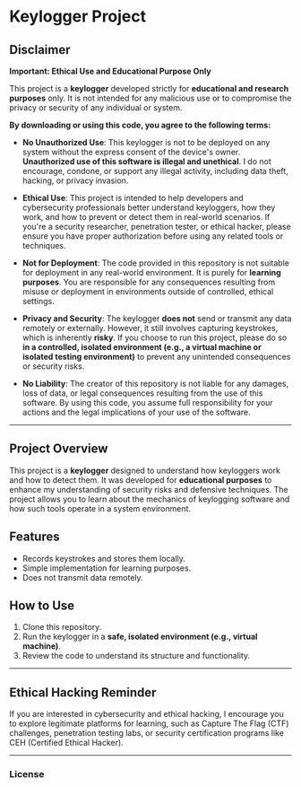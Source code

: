 # Keylogger Project

## Disclaimer

**Important: Ethical Use and Educational Purpose Only**

This project is a **keylogger** developed strictly for **educational and research purposes** only. It is not intended for any malicious use or to compromise the privacy or security of any individual or system. 

**By downloading or using this code, you agree to the following terms:**

- **No Unauthorized Use**: This keylogger is not to be deployed on any system without the express consent of the device's owner. **Unauthorized use of this software is illegal and unethical**. I do not encourage, condone, or support any illegal activity, including data theft, hacking, or privacy invasion.

- **Ethical Use**: This project is intended to help developers and cybersecurity professionals better understand keyloggers, how they work, and how to prevent or detect them in real-world scenarios. If you're a security researcher, penetration tester, or ethical hacker, please ensure you have proper authorization before using any related tools or techniques.

- **Not for Deployment**: The code provided in this repository is not suitable for deployment in any real-world environment. It is purely for **learning purposes**. You are responsible for any consequences resulting from misuse or deployment in environments outside of controlled, ethical settings.

- **Privacy and Security**: The keylogger **does not** send or transmit any data remotely or externally. However, it still involves capturing keystrokes, which is inherently **risky**. If you choose to run this project, please do so **in a controlled, isolated environment (e.g., a virtual machine or isolated testing environment)** to prevent any unintended consequences or security risks.

- **No Liability**: The creator of this repository is not liable for any damages, loss of data, or legal consequences resulting from the use of this software. By using this code, you assume full responsibility for your actions and the legal implications of your use of the software.

---

## Project Overview

This project is a **keylogger** designed to understand how keyloggers work and how to detect them. It was developed for **educational purposes** to enhance my understanding of security risks and defensive techniques. The project allows you to learn about the mechanics of keylogging software and how such tools operate in a system environment.

## Features

- Records keystrokes and stores them locally.
- Simple implementation for learning purposes.
- Does not transmit data remotely.

## How to Use

1. Clone this repository.
2. Run the keylogger in a **safe, isolated environment (e.g., virtual machine)**.
3. Review the code to understand its structure and functionality.

---

## Ethical Hacking Reminder

If you are interested in cybersecurity and ethical hacking, I encourage you to explore legitimate platforms for learning, such as Capture The Flag (CTF) challenges, penetration testing labs, or security certification programs like CEH (Certified Ethical Hacker).

---

### License


